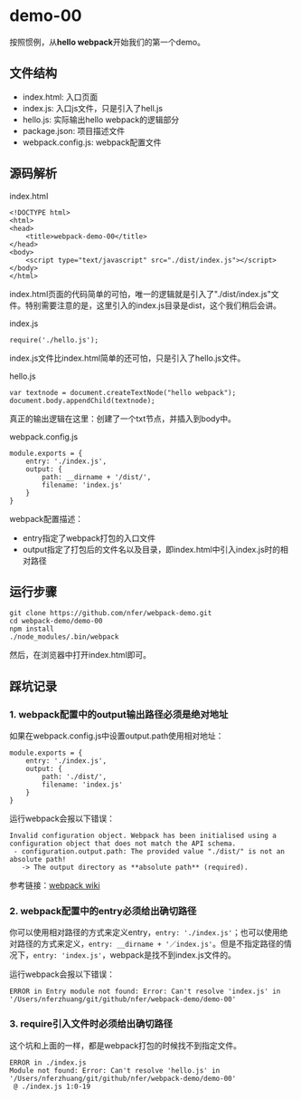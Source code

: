 # demo-00

按照惯例，从**hello webpack**开始我们的第一个demo。

## 文件结构

 - index.html: 入口页面
 - index.js: 入口js文件，只是引入了hell.js
 - hello.js: 实际输出hello webpack的逻辑部分
 - package.json: 项目描述文件
 - webpack.config.js: webpack配置文件

## 源码解析
index.html

```
<!DOCTYPE html>
<html>
<head>
    <title>webpack-demo-00</title>
</head>
<body>
    <script type="text/javascript" src="./dist/index.js"></script>
</body>
</html>
```

index.html页面的代码简单的可怕，唯一的逻辑就是引入了"./dist/index.js"文件。特别需要注意的是，这里引入的index.js目录是dist，这个我们稍后会讲。

index.js

```
require('./hello.js');
```

index.js文件比index.html简单的还可怕，只是引入了hello.js文件。

hello.js

```
var textnode = document.createTextNode("hello webpack");
document.body.appendChild(textnode);
```

真正的输出逻辑在这里：创建了一个txt节点，并插入到body中。

webpack.config.js

```
module.exports = {
    entry: './index.js',
    output: {
        path: __dirname + '/dist/',
        filename: 'index.js'
    }
}
```

webpack配置描述：

 - entry指定了webpack打包的入口文件
 - output指定了打包后的文件名以及目录，即index.html中引入index.js时的相对路径

## 运行步骤

```
git clone https://github.com/nfer/webpack-demo.git
cd webpack-demo/demo-00
npm install
./node_modules/.bin/webpack
```

然后，在浏览器中打开index.html即可。

## 踩坑记录

### 1. webpack配置中的output输出路径必须是绝对地址

如果在webpack.config.js中设置output.path使用相对地址：

```
module.exports = {
    entry: './index.js',
    output: {
        path: './dist/',
        filename: 'index.js'
    }
}
```

运行webpack会报以下错误：

```console
Invalid configuration object. Webpack has been initialised using a configuration object that does not match the API schema.
 - configuration.output.path: The provided value "./dist/" is not an absolute path!
   -> The output directory as **absolute path** (required).
```

参考链接：[webpack wiki](https://github.com/webpack/docs/wiki/configuration#outputpath)

### 2. webpack配置中的entry必须给出确切路径

你可以使用相对路径的方式来定义entry，`entry: './index.js'`；也可以使用绝对路径的方式来定义，`entry: __dirname + '／index.js'`。但是不指定路径的情况下，`entry: 'index.js'`，webpack是找不到index.js文件的。

运行webpack会报以下错误：

```console
ERROR in Entry module not found: Error: Can't resolve 'index.js' in '/Users/nferzhuang/git/github/nfer/webpack-demo/demo-00'
```

### 3. require引入文件时必须给出确切路径

这个坑和上面的一样，都是webpack打包的时候找不到指定文件。

```console
ERROR in ./index.js
Module not found: Error: Can't resolve 'hello.js' in '/Users/nferzhuang/git/github/nfer/webpack-demo/demo-00'
 @ ./index.js 1:0-19
```

